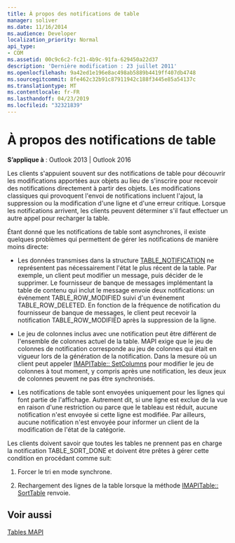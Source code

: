 ```yaml
---
title: À propos des notifications de table
manager: soliver
ms.date: 11/16/2014
ms.audience: Developer
localization_priority: Normal
api_type:
- COM
ms.assetid: 00c9c6c2-fc21-4b9c-91fa-629450a22d37
description: 'Dernière modification : 23 juillet 2011'
ms.openlocfilehash: 9a42ed1e196e8ac498ab5889b4419ff407db4748
ms.sourcegitcommit: 8fe462c32b91c87911942c188f3445e85a54137c
ms.translationtype: MT
ms.contentlocale: fr-FR
ms.lasthandoff: 04/23/2019
ms.locfileid: "32321839"
---
```

# <a name="about-table-notifications"></a>À propos des notifications de table

  
  
**S’applique à** : Outlook 2013 | Outlook 2016 
  
Les clients s'appuient souvent sur des notifications de table pour découvrir les modifications apportées aux objets au lieu de s'inscrire pour recevoir des notifications directement à partir des objets. Les modifications classiques qui provoquent l'envoi de notifications incluent l'ajout, la suppression ou la modification d'une ligne et d'une erreur critique. Lorsque les notifications arrivent, les clients peuvent déterminer s'il faut effectuer un autre appel pour recharger la table. 
  
Étant donné que les notifications de table sont asynchrones, il existe quelques problèmes qui permettent de gérer les notifications de manière moins directe:
  
- Les données transmises dans la structure [TABLE_NOTIFICATION](table_notification.md) ne représentent pas nécessairement l'état le plus récent de la table. Par exemple, un client peut modifier un message, puis décider de le supprimer. Le fournisseur de banque de messages implémentant la table de contenu qui inclut le message envoie deux notifications: un événement TABLE_ROW_MODIFIED suivi d'un événement TABLE_ROW_DELETED. En fonction de la fréquence de notification du fournisseur de banque de messages, le client peut recevoir la notification TABLE_ROW_MODIFIED après la suppression de la ligne. 
    
- Le jeu de colonnes inclus avec une notification peut être différent de l'ensemble de colonnes actuel de la table. MAPI exige que le jeu de colonnes de notification corresponde au jeu de colonnes qui était en vigueur lors de la génération de la notification. Dans la mesure où un client peut appeler [IMAPITable:: SetColumns](imapitable-setcolumns.md) pour modifier le jeu de colonnes à tout moment, y compris après une notification, les deux jeux de colonnes peuvent ne pas être synchronisés. 
    
- Les notifications de table sont envoyées uniquement pour les lignes qui font partie de l'affichage. Autrement dit, si une ligne est exclue de la vue en raison d'une restriction ou parce que le tableau est réduit, aucune notification n'est envoyée si cette ligne est modifiée. Par ailleurs, aucune notification n'est envoyée pour informer un client de la modification de l'état de la catégorie.
    
Les clients doivent savoir que toutes les tables ne prennent pas en charge la notification TABLE_SORT_DONE et doivent être prêtes à gérer cette condition en procédant comme suit:
  
1. Forcer le tri en mode synchrone.
    
2. Rechargement des lignes de la table lorsque la méthode [IMAPITable:: SortTable](imapitable-sorttable.md) renvoie. 
    
## <a name="see-also"></a>Voir aussi



[Tables MAPI](mapi-tables.md)

